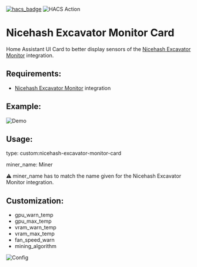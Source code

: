 [![hacs_badge](https://img.shields.io/badge/HACS-Custom-41BDF5.svg)](https://github.com/hacs/integration)
![HACS Action](https://github.com/MesserschmittX/hacs-nicehash-excavator/actions/workflows/hacs.yml/badge.svg?style=for-the-badge)


# Nicehash Excavator Monitor Card
Home Assistant UI Card to better display sensors of the [Nicehash Excavator Monitor](https://github.com/MesserschmittX/ha-nicehash-excavator-monitor) integration.


Requirements:
------
- [Nicehash Excavator Monitor](https://github.com/MesserschmittX/ha-nicehash-excavator-monitor) integration


Example:
------
![Demo](https://github.com/MesserschmittX/lovelace-nicehash-excavator-monitor-card/blob/bdb1e7395937f5c307aeb4f9e99d5ee0f4a79d0e/images/card_demo.png)


Usage:
------
type: custom:nicehash-excavator-monitor-card

miner_name: Miner

⚠ miner_name has to match the name given for the Nicehash Excavator Monitor integration.


Customization:
------
- gpu_warn_temp
- gpu_max_temp
- vram_warn_temp
- vram_max_temp
- fan_speed_warn
- mining_algorithm

![Config](https://github.com/MesserschmittX/lovelace-nicehash-excavator-monitor-card/blob/bdb1e7395937f5c307aeb4f9e99d5ee0f4a79d0e/images/card_config.png)
